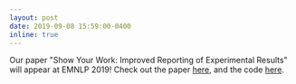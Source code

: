 ```yaml
---
layout: post
date: 2019-09-08 15:59:00-0400
inline: true
---
```


Our paper "Show Your Work: Improved Reporting of Experimental Results" will appear at EMNLP 2019! Check out the paper [here](https://arxiv.org/pdf/1909.03004.pdf), and the code [here](http://github.com/allenai/allentune).